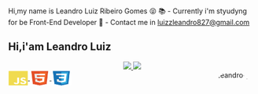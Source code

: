 Hi,my name is Leandro Luiz Ribeiro Gomes 😝
📚 - Currently i'm styudyng for  be Front-End Developer
📧 - Contact me in luizzleandro827@gmail.com

## Hi,i'am Leandro Luiz
<div align="center">
  <a href="https://github.com/leanluizz">
  <img height="180em" src="https://github-readme-stats.vercel.app/api?username=leanluizz&show_icons=true&theme=onedark&include_all_commits=true&count_private=true"/>
  <img height="180em" src="https://github-readme-stats.vercel.app/api/top-langs/?username=leanluizz&layout=compact&langs_count=7&theme=onedark"/>
</div>
<div style="display: inline_block">
  <img align="center" alt="Leandro-Js" height="30" width="40" src="https://raw.githubusercontent.com/devicons/devicon/master/icons/javascript/javascript-plain.svg">
  <img align="center" alt="Leandro-HTML" height="30" width="40" src="https://raw.githubusercontent.com/devicons/devicon/master/icons/html5/html5-original.svg">
  <img align="center" alt="Leandro-CSS" height="30" width="40" src="https://raw.githubusercontent.com/devicons/devicon/master/icons/css3/css3-original.svg">
  <img align="right" alt="Leandro-pic" height="150" style="border-radius:100%;" src=https://scontent-gig2-1.xx.fbcdn.net/v/t1.6435-9/71907864_1389436661219499_2948737611277008896_n.jpg?_nc_cat=105&ccb=1-5&_nc_sid=174925&_nc_eui2=AeFiWzhRhpgFcgHxVUTIhjuclNX4-w-fXxaU1fj7D59fFo4rb1HRiSgt1Ju9fTrpsyahu4N0t5dzkE_PGxHxB3tr&_nc_ohc=ZMSRhYbYh74AX8EIEn6&_nc_oc=AQmklyRzt9mEq6-2PA1TuRLTXi1ia-o8B5TOmPJLcGXwehPX2u0IjuQThRQu2QtO2Uw&_nc_ht=scontent-gig2-1.xx&oh=6846289a094a1f59231619704dbb6ac9&oe=6194B3F5 >
</div>

